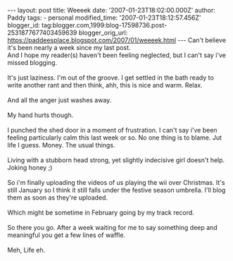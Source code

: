 \-\-- layout: post title: Weeeek date: \'2007-01-23T18:02:00.000Z\'
author: Paddy tags: - personal modified\_time:
\'2007-01-23T18:12:57.456Z\' blogger\_id:
tag:blogger.com,1999:blog-17598736.post-2531877677403459639
blogger\_orig\_url:
https://paddeesplace.blogspot.com/2007/01/weeeek.html \-\-- Can\'t
believe it\'s been nearly a week since my last post.\
And I hope my reader(s) haven\'t been feeling neglected, but I can\'t
say i\'ve missed blogging.\
\
It\'s just laziness. I\'m out of the groove. I get settled in the bath
ready to write another rant and then think, ahh, this is nice and warm.
Relax.\
\
And all the anger just washes away.\
\
My hand hurts though.\
\
I punched the shed door in a moment of frustration. I can\'t say i\'ve
been feeling particularly calm this last week or so. No one thing is to
blame. Jut life I guess. Money. The usual things.\
\
Living with a stubborn head strong, yet slightly indecisive girl
doesn\'t help. Joking honey ;)\
\
So i\'m finally uploading the videos of us playing the wii over
Christmas. It\'s still January so I think it still falls under the
festive season umbrella. I\'ll blog them as soon as they\'re uploaded.\
\
Which might be sometime in February going by my track record.\
\
So there you go. After a week waiting for me to say something deep and
meaningful you get a few lines of waffle.\
\
Meh, Life eh.

